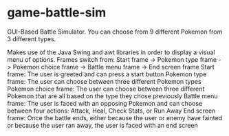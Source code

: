 # game-battle-sim
GUI-Based Battle Simulator. You can choose from 9 different Pokemon from 3 different types.

Makes use of the Java Swing and awt libraries in order to display a visual menu of options. Frames switch from: Start frame -> Pokemon type frame -> Pokemon choice frame -> Battle menu frame -> End screen frame
Start frame: The user is greeted and can press a start button
Pokemon type frame: The user can choose between three different Pokemon types
Pokemon choice frame: The user can choose between three different Pokemon that are all based on the type they chose previously
Battle menu frame: The user is faced with an opposing Pokemon and can choose between four actions: Attack, Heal, Check Stats, or Run Away
End screen frame: Once the battle ends, either because the user or enemy have fainted or because the user ran away, the user is faced with an end screen
